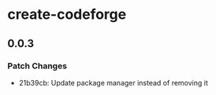 # create-codeforge

## 0.0.3

### Patch Changes

- 21b39cb: Update package manager instead of removing it
